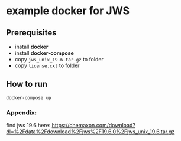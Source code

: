 # example docker for JWS

## Prerequisites

* install **docker**
* install **docker-compose**
* copy `jws_unix_19.6.tar.gz` to folder
* copy `license.cxl` to folder

## How to run

`docker-compose up`

### Appendix:

find jws 19.6 here: https://chemaxon.com/download?dl=%2Fdata%2Fdownload%2Fjws%2F19.6.0%2Fjws_unix_19.6.tar.gz
